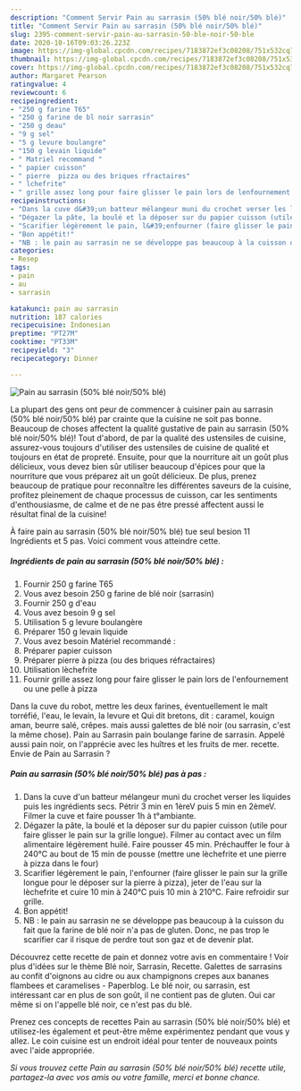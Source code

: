 ```yaml
---
description: "Comment Servir Pain au sarrasin (50% blé noir/50% blé)"
title: "Comment Servir Pain au sarrasin (50% blé noir/50% blé)"
slug: 2395-comment-servir-pain-au-sarrasin-50-ble-noir-50-ble
date: 2020-10-16T09:03:26.223Z
image: https://img-global.cpcdn.com/recipes/7183872ef3c08208/751x532cq70/pain-au-sarrasin-50-ble-noir50-ble-photo-principale-de-la-recette.jpg
thumbnail: https://img-global.cpcdn.com/recipes/7183872ef3c08208/751x532cq70/pain-au-sarrasin-50-ble-noir50-ble-photo-principale-de-la-recette.jpg
cover: https://img-global.cpcdn.com/recipes/7183872ef3c08208/751x532cq70/pain-au-sarrasin-50-ble-noir50-ble-photo-principale-de-la-recette.jpg
author: Margaret Pearson
ratingvalue: 4
reviewcount: 6
recipeingredient:
- "250 g farine T65"
- "250 g farine de bl noir sarrasin"
- "250 g deau"
- "9 g sel"
- "5 g levure boulangre"
- "150 g levain liquide"
- " Matriel recommand "
- " papier cuisson"
- " pierre  pizza ou des briques rfractaires"
- " lchefrite"
- " grille assez long pour faire glisser le pain lors de lenfournement ou une pelle  pizza"
recipeinstructions:
- "Dans la cuve d&#39;un batteur mélangeur muni du crochet verser les liquides puis les ingrédients secs. Pétrir 3 min en 1èreV puis 5 min en 2èmeV. Filmer la cuve et faire pousser 1h à t°ambiante."
- "Dégazer la pâte, la boulé et la déposer sur du papier cuisson (utile pour faire glisser le pain sur la grille longue). Filmer au contact avec un film alimentaire légèrement huilé. Faire pousser 45 min. Préchauffer le four à 240°C au bout de 15 min de pousse (mettre une lèchefrite et une pierre à pizza dans le four)"
- "Scarifier légèrement le pain, l&#39;enfourner (faire glisser le pain sur la grille longue pour le déposer sur la pierre à pizza), jeter de l&#39;eau sur la lèchefrite et cuire 10 min à 240°C puis 10 min à 210°C. Faire refroidir sur grille."
- "Bon appétit!"
- "NB : le pain au sarrasin ne se développe pas beaucoup à la cuisson du fait que la farine de blé noir n&#39;a pas de gluten. Donc, ne pas trop le scarifier car il risque de perdre tout son gaz et de devenir plat."
categories:
- Resep
tags:
- pain
- au
- sarrasin

katakunci: pain au sarrasin 
nutrition: 187 calories
recipecuisine: Indonesian
preptime: "PT27M"
cooktime: "PT33M"
recipeyield: "3"
recipecategory: Dinner

---
```



![Pain au sarrasin (50% blé noir/50% blé)](https://img-global.cpcdn.com/recipes/7183872ef3c08208/751x532cq70/pain-au-sarrasin-50-ble-noir50-ble-photo-principale-de-la-recette.jpg)

La plupart des gens ont peur de commencer à cuisiner pain au sarrasin (50% blé noir/50% blé) par crainte que la cuisine ne soit pas bonne. Beaucoup de choses affectent la qualité gustative de pain au sarrasin (50% blé noir/50% blé)! Tout d'abord, de par la qualité des ustensiles de cuisine, assurez-vous toujours d'utiliser des ustensiles de cuisine de qualité et toujours en état de propreté. Ensuite, pour que la nourriture ait un goût plus délicieux, vous devez bien sûr utiliser beaucoup d'épices pour que la nourriture que vous préparez ait un goût délicieux. De plus, prenez beaucoup de pratique pour reconnaître les différentes saveurs de la cuisine, profitez pleinement de chaque processus de cuisson, car les sentiments d'enthousiasme, de calme et de ne pas être pressé affectent aussi le résultat final de la cuisine!

<!--inarticleads1-->

À faire pain au sarrasin (50% blé noir/50% blé) tue seul besion 11 Ingrédients et 5 pas. Voici comment vous atteindre cette.

##### Ingrédients de pain au sarrasin (50% blé noir/50% blé) :

1. Fournir 250 g farine T65
1. Vous avez besoin 250 g farine de blé noir (sarrasin)
1. Fournir 250 g d&#39;eau
1. Vous avez besoin 9 g sel
1. Utilisation 5 g levure boulangère
1. Préparer 150 g levain liquide
1. Vous avez besoin  Matériel recommandé :
1. Préparer  papier cuisson
1. Préparer  pierre à pizza (ou des briques réfractaires)
1. Utilisation  lèchefrite
1. Fournir  grille assez long pour faire glisser le pain lors de l&#39;enfournement ou une pelle à pizza


Dans la cuve du robot, mettre les deux farines, éventuellement le malt torréfié, l&#39;eau, le levain, la levure et Qui dit bretons, dit : caramel, kouign aman, beurre salé, crêpes. mais aussi galettes de blé noir (ou sarrasin, c&#39;est la même chose). Pain au Sarrasin pain boulange farine de sarrasin. Appelé aussi pain noir, on l&#39;apprécie avec les huîtres et les fruits de mer. recette. Envie de Pain au Sarrasin ? 

<!--inarticleads2-->

##### Pain au sarrasin (50% blé noir/50% blé) pas à pas :

1. Dans la cuve d&#39;un batteur mélangeur muni du crochet verser les liquides puis les ingrédients secs. Pétrir 3 min en 1èreV puis 5 min en 2èmeV. Filmer la cuve et faire pousser 1h à t°ambiante.
1. Dégazer la pâte, la boulé et la déposer sur du papier cuisson (utile pour faire glisser le pain sur la grille longue). Filmer au contact avec un film alimentaire légèrement huilé. Faire pousser 45 min. Préchauffer le four à 240°C au bout de 15 min de pousse (mettre une lèchefrite et une pierre à pizza dans le four)
1. Scarifier légèrement le pain, l&#39;enfourner (faire glisser le pain sur la grille longue pour le déposer sur la pierre à pizza), jeter de l&#39;eau sur la lèchefrite et cuire 10 min à 240°C puis 10 min à 210°C. Faire refroidir sur grille.
1. Bon appétit!
1. NB : le pain au sarrasin ne se développe pas beaucoup à la cuisson du fait que la farine de blé noir n&#39;a pas de gluten. Donc, ne pas trop le scarifier car il risque de perdre tout son gaz et de devenir plat.


Découvrez cette recette de pain et donnez votre avis en commentaire ! Voir plus d&#39;idées sur le thème Blé noir, Sarrasin, Recette. Galettes de sarrasins au confit d&#39;oignons au cidre ou aux champignons crepes aux bananes flambees et caramelises - Paperblog. Le blé noir, ou sarrasin, est intéressant car en plus de son goût, il ne contient pas de gluten. Oui car même si on l&#39;appelle blé noir, ce n&#39;est pas du blé. 

<!--inarticleads1-->

<p>
Prenez ces concepts de recettes Pain au sarrasin (50% blé noir/50% blé) et utilisez-les également et peut-être même expérimentez pendant que vous y allez. Le coin cuisine est un endroit idéal pour tenter de nouveaux points avec l'aide appropriée.
</p>

<p>
<i>Si vous trouvez cette Pain au sarrasin (50% blé noir/50% blé) recette utile, partagez-la avec vos amis ou votre famille, merci et bonne chance.</i>
</p>
